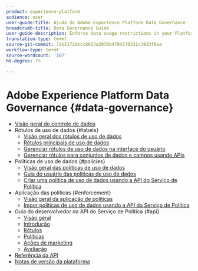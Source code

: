 ```yaml
---
product: experience-platform
audience: user
user-guide-title: Ajuda do Adobe Experience Platform Data Governance
breadcrumb-title: Data Governance Guide
user-guide-description: Enforce data usage restrictions in your Platform operations through the use of labels, marketing actions, and policies.
translation-type: tm+mt
source-git-commit: 72b2172bbcc8613a2030b4784270321c3933f6aa
workflow-type: tm+mt
source-wordcount: '107'
ht-degree: 7%

---
```



# Adobe Experience Platform Data Governance {#data-governance}

* [Visão geral do controle de dados](home.md)
* Rótulos de uso de dados {#labels}
   * [Visão geral dos rótulos de uso de dados](labels/overview.md)
   * [Rótulos principais de uso de dados](labels/reference.md)
   * [Gerenciar rótulos de uso de dados na interface do usuário](labels/user-guide.md)
   * [Gerenciar rótulos para conjuntos de dados e campos usando APIs](labels/dataset-api.md)
* Políticas de uso de dados {#policies}
   * [Visão geral das políticas de uso de dados](policies/overview.md)
   * [Guia do usuário das políticas de uso de dados](policies/user-guide.md)
   * [Criar uma política de uso de dados usando a API do Serviço de Política](policies/create.md)
* Aplicação das políticas {#enforcement}
   * [Visão geral da aplicação de políticas](enforcement/overview.md)
   * [Impor políticas de uso de dados usando a API do Serviço de Política](enforcement/api-enforcement.md)
* Guia do desenvolvedor da API do Serviço de Política {#api}
   * [Visão geral](api/overview.md)
   * [Introdução](api/getting-started.md)
   * [Rótulos](api/labels.md)
   * [Políticas](api/policies.md)
   * [Ações de marketing](api/marketing-actions.md)
   * [Avaliação](api/evaluation.md)
* [Referência da API](https://www.adobe.io/apis/experienceplatform/home/api-reference.html#!acpdr/swagger-specs/dule-policy-service.yaml)
* [Notas de versão da plataforma](https://www.adobe.com/go/platform-release-notes-en)